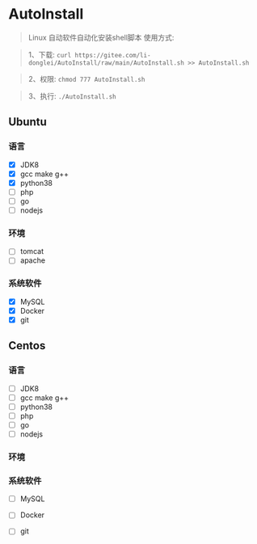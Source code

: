# AutoInstall

> Linux 自动软件自动化安装shell脚本
> 使用方式: 

> 1、下载: `curl https://gitee.com/li-donglei/AutoInstall/raw/main/AutoInstall.sh >> AutoInstall.sh`

> 2、权限: `chmod 777 AutoInstall.sh`

> 3、执行: `./AutoInstall.sh`
## Ubuntu
### 语言
- [x] JDK8
- [x] gcc make g++
- [x] python38
- [ ] php
- [ ] go
- [ ] nodejs

### 环境
- [ ] tomcat
- [ ] apache

### 系统软件
- [x] MySQL
- [x] Docker
- [x] git

## Centos
### 语言
- [ ] JDK8
- [ ] gcc make g++
- [ ] python38
- [ ] php
- [ ] go
- [ ] nodejs

### 环境


### 系统软件
- [ ] MySQL
- [ ] Docker
- [ ] git


